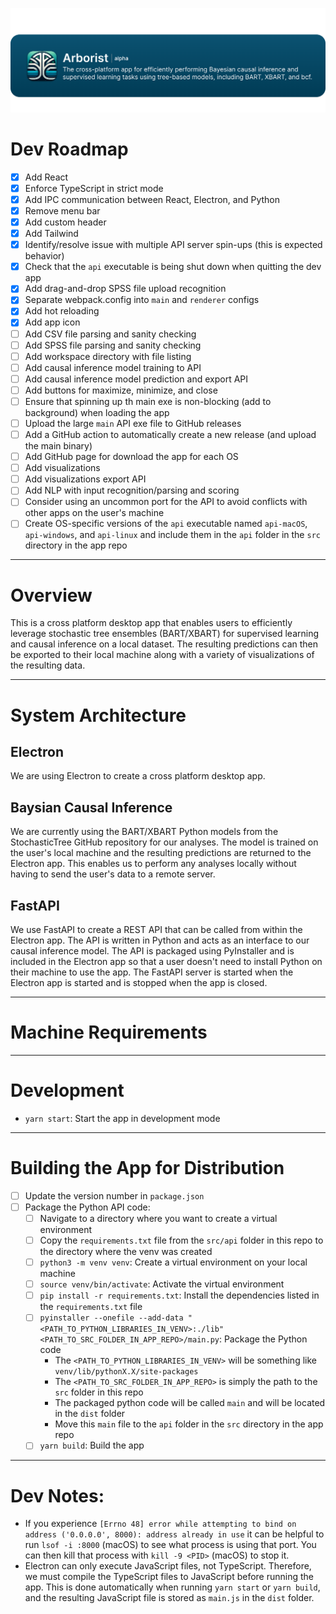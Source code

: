 
![Header Image](/github/readme_header.png)


# Dev Roadmap

- [x] Add React
- [x] Enforce TypeScript in strict mode
- [x] Add IPC communication between React, Electron, and Python
- [x] Remove menu bar
- [x] Add custom header
- [x] Add Tailwind
- [x] Identify/resolve issue with multiple API server spin-ups (this is expected behavior)
- [x] Check that the `api` executable is being shut down when quitting the dev app
- [x] Add drag-and-drop SPSS file upload recognition
- [x] Separate webpack.config into `main` and `renderer` configs
- [x] Add hot reloading
- [x] Add app icon
- [ ] Add CSV file parsing and sanity checking
- [ ] Add SPSS file parsing and sanity checking
- [ ] Add workspace directory with file listing
- [ ] Add causal inference model training to API
- [ ] Add causal inference model prediction and export API
- [ ] Add buttons for maximize, minimize, and close
- [ ] Ensure that spinning up th main exe is non-blocking (add to background) when loading the app
- [ ] Upload the large `main` API exe file to GitHub releases
- [ ] Add a GitHub action to automatically create a new release (and upload the main binary)
- [ ] Add GitHub page for download the app for each OS
- [ ] Add visualizations
- [ ] Add visualizations export API
- [ ] Add NLP with input recognition/parsing and scoring
- [ ] Consider using an uncommon port for the API to avoid conflicts with other apps on the user's machine
- [ ] Create OS-specific versions of the `api` executable named `api-macOS`, `api-windows`, and `api-linux` and include them in the `api` folder in the `src` directory in the app repo

---

# Overview
This is a cross platform desktop app that enables users to efficiently leverage stochastic tree ensembles (BART/XBART) for supervised learning and causal inference on a local dataset. The resulting predictions can then be exported to their local machine along with a variety of visualizations of the resulting data.

---

# System Architecture

## Electron
We are using Electron to create a cross platform desktop app.

## Baysian Causal Inference
We are currently using the BART/XBART Python models from the StochasticTree GitHub repository for our analyses. The model is trained on the user's local machine and the resulting predictions are returned to the Electron app. This enables us to perform any analyses locally without having to send the user's data to a remote server.

## FastAPI
We use FastAPI to create a REST API that can be called from within the Electron app. The API is written in Python and acts as an interface to our causal inference model. The API is packaged using PyInstaller and is included in the Electron app so that a user doesn't need to install Python on their machine to use the app. The FastAPI server is started when the Electron app is started and is stopped when the app is closed.

---

# Machine Requirements

---

# Development
- `yarn start`: Start the app in development mode

---

# Building the App for Distribution
- [ ] Update the version number in `package.json`
- [ ] Package the Python API code:
  - [ ] Navigate to a directory where you want to create a virtual environment
  - [ ] Copy the `requirements.txt` file from the `src/api` folder in this repo to the directory where the venv was created
  - [ ] `python3 -m venv venv`: Create a virtual environment on your local machine
  - [ ] `source venv/bin/activate`: Activate the virtual environment
  - [ ] `pip install -r requirements.txt`: Install the dependencies listed in the `requirements.txt` file
  - [ ] `pyinstaller --onefile --add-data "<PATH_TO_PYTHON_LIBRARIES_IN_VENV>:./lib" <PATH_TO_SRC_FOLDER_IN_APP_REPO>/main.py`: Package the Python code
    - The `<PATH_TO_PYTHON_LIBRARIES_IN_VENV>` will be something like `venv/lib/pythonX.X/site-packages`
    - The `<PATH_TO_SRC_FOLDER_IN_APP_REPO>` is simply the path to the `src` folder in this repo
    - The packaged python code will be called `main` and will be located in the `dist` folder
    - Move this `main` file to the `api` folder in the `src` directory in the app repo
  - [ ] `yarn build`: Build the app

---

# Dev Notes:
- If you experience `[Errno 48] error while attempting to bind on address ('0.0.0.0', 8000): address already in use` it can be helpful to run `lsof -i :8000` (macOS) to see what process is using that port. You can then kill that process with `kill -9 <PID>` (macOS) to stop it.
- Electron can only execute JavaScript files, not TypeScript. Therefore, we must compile the TypeScript files to JavaScript before running the app. This is done automatically when running `yarn start` or `yarn build`, and the resulting JavaScript file is stored as `main.js` in the `dist` folder.

